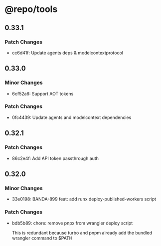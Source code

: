 # @repo/tools

## 0.33.1

### Patch Changes

- cc6d41f: Update agents deps & modelcontextprotocol

## 0.33.0

### Minor Changes

- 6cf52a6: Support AOT tokens

### Patch Changes

- 0fc4439: Update agents and modelcontext dependencies

## 0.32.1

### Patch Changes

- 86c2e4f: Add API token passthrough auth

## 0.32.0

### Minor Changes

- 33e0198: BANDA-899 feat: add runx deploy-published-workers script

### Patch Changes

- bdb5b89: chore: remove pnpx from wrangler deploy script

  This is redundant because turbo and pnpm already add the bundled wrangler command to $PATH
